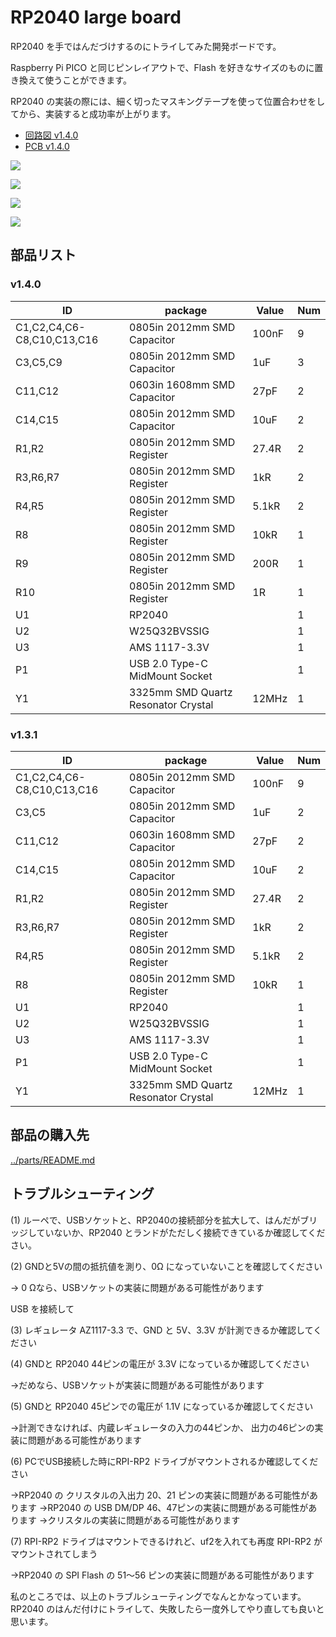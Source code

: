 # RP2040 large board

RP2040 を手ではんだづけするのにトライしてみた開発ボードです。

Raspberry Pi PICO と同じピンレイアウトで、Flash を好きなサイズのものに置き換えて使うことができます。

RP2040 の実装の際には、細く切ったマスキングテープを使って位置合わせをしてから、実装すると成功率が上がります。

- [回路図 v1.4.0](./rp2040-large-semantics-1.4.0.pdf)
- [PCB v1.4.0](./rp2040-large-pcb-1.4.0.pdf)

![](./photo1.png)

![](./photo2.png)

![](./photo3.png)

![](./photo4.png)

## 部品リスト

### v1.4.0

| ID                         | package                             | Value | Num |
| -------------------------- | ----------------------------------- | ----- | --- |
| C1,C2,C4,C6-C8,C10,C13,C16 | 0805in 2012mm SMD Capacitor         | 100nF | 9   |
| C3,C5,C9                   | 0805in 2012mm SMD Capacitor         | 1uF   | 3   |
| C11,C12                    | 0603in 1608mm SMD Capacitor         | 27pF  | 2   |
| C14,C15                    | 0805in 2012mm SMD Capacitor         | 10uF  | 2   |
| R1,R2                      | 0805in 2012mm SMD Register          | 27.4R | 2   |
| R3,R6,R7                   | 0805in 2012mm SMD Register          | 1kR   | 2   |
| R4,R5                      | 0805in 2012mm SMD Register          | 5.1kR | 2   |
| R8                         | 0805in 2012mm SMD Register          | 10kR  | 1   |
| R9                         | 0805in 2012mm SMD Register          | 200R  | 1   |
| R10                        | 0805in 2012mm SMD Register          | 1R    | 1   |
| U1                         | RP2040                              |       | 1   |
| U2                         | W25Q32BVSSIG                        |       | 1   |
| U3                         | AMS 1117-3.3V                       |       | 1   |
| P1                         | USB 2.0 Type-C MidMount Socket      |       | 1   |
| Y1                         | 3325mm SMD Quartz Resonator Crystal | 12MHz | 1   |

### v1.3.1

| ID                         | package                             | Value | Num |
| -------------------------- | ----------------------------------- | ----- | --- |
| C1,C2,C4,C6-C8,C10,C13,C16 | 0805in 2012mm SMD Capacitor         | 100nF | 9   |
| C3,C5                      | 0805in 2012mm SMD Capacitor         | 1uF   | 2   |
| C11,C12                    | 0603in 1608mm SMD Capacitor         | 27pF  | 2   |
| C14,C15                    | 0805in 2012mm SMD Capacitor         | 10uF  | 2   |
| R1,R2                      | 0805in 2012mm SMD Register          | 27.4R | 2   |
| R3,R6,R7                   | 0805in 2012mm SMD Register          | 1kR   | 2   |
| R4,R5                      | 0805in 2012mm SMD Register          | 5.1kR | 2   |
| R8                         | 0805in 2012mm SMD Register          | 10kR  | 1   |
| U1                         | RP2040                              |       | 1   |
| U2                         | W25Q32BVSSIG                        |       | 1   |
| U3                         | AMS 1117-3.3V                       |       | 1   |
| P1                         | USB 2.0 Type-C MidMount Socket      |       | 1   |
| Y1                         | 3325mm SMD Quartz Resonator Crystal | 12MHz | 1   |

## 部品の購入先

[../parts/README.md](../parts/README.md)

## トラブルシューティング


(1) ルーペで、USBソケットと、RP2040の接続部分を拡大して、はんだがブリッジしていないか、RP2040 とランドがただしく接続できているか確認してください。

(2) GNDと5Vの間の抵抗値を測り、0Ω になっていないことを確認してください

→ 0 Ωなら、USBソケットの実装に問題がある可能性があります

USB を接続して

(3) レギュレータ AZ1117-3.3 で、GND と 5V、3.3V が計測できるか確認してください

(4) GNDと RP2040 44ピンの電圧が 3.3V になっているか確認してください

→だめなら、USBソケットが実装に問題がある可能性があります

(5) GNDと RP2040 45ピンでの電圧が 1.1V になっているか確認してください

→計測できなければ、内蔵レギュレータの入力の44ピンか、 出力の46ピンの実装に問題がある可能性があります

(6) PCでUSB接続した時にRPI-RP2 ドライブがマウントされるか確認してください

→RP2040 の クリスタルの入出力 20、21 ピンの実装に問題がある可能性があります
→RP2040 の USB DM/DP 46、47ピンの実装に問題がある可能性があります
→クリスタルの実装に問題がある可能性があります

(7) RPI-RP2 ドライブはマウントできるけれど、uf2を入れても再度 RPI-RP2 がマウントされてしまう

→RP2040 の SPI Flash の 51〜56 ピンの実装に問題がある可能性があります

私のところでは、以上のトラブルシューティングでなんとかなっています。
RP2040 のはんだ付けにトライして、失敗したら一度外してやり直しても良いと思います。

